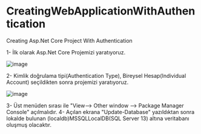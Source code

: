 # CreatingWebApplicationWithAuthentication
Creating Asp.Net Core Project With Authentication

1- İlk olarak Asp.Net Core Projemizi yaratıyoruz.

![image](https://user-images.githubusercontent.com/82088135/197613700-76b71140-8390-44ee-a509-dd211da00362.png)

2- Kimlik doğrulama tipi(Authentication Type), Bireysel Hesap(Individual Account) seçildikten sonra projemizi yaratıyoruz.

![image](https://user-images.githubusercontent.com/82088135/197614165-c9572e12-3d2a-4a91-b637-2197fab9a59e.png)

3- Üst menüden sırası ile "View--> Other window --> Package Manager Console" açılmalıdır.
4- Açılan ekrana "Update-Database" yazıldıktan sonra lokalde bulunan  (localdb)MSSQLLocalDB(SQL Server 13) altına veritabanı oluşmuş olacaktır.

